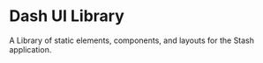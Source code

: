 # Dash UI Library

A Library of static elements, components, and layouts for the Stash application.
